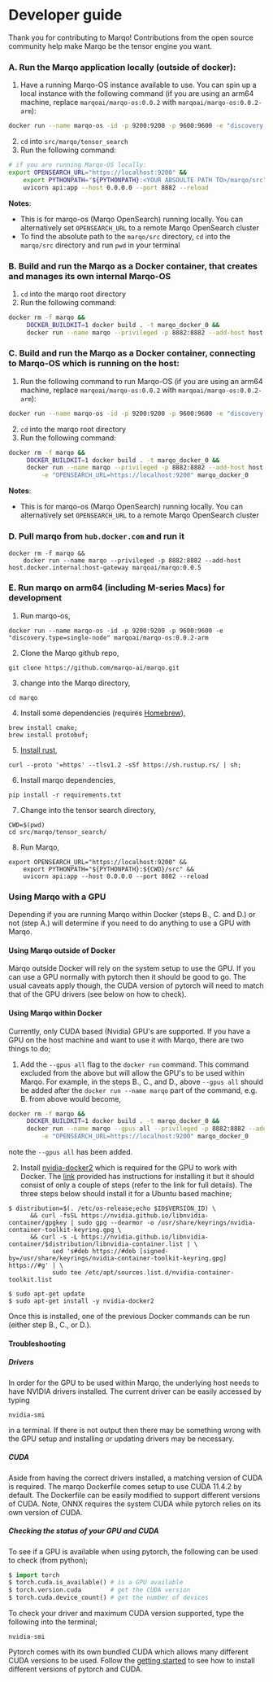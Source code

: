 # Developer guide
Thank you for contributing to Marqo! Contributions from the open source community help make Marqo be the tensor engine
you want. 

### A. Run the Marqo application locally (outside of docker):

1. Have a running Marqo-OS instance available to use. You can spin up a local instance with the following command
(if you are using an arm64 machine, replace `marqoai/marqo-os:0.0.2` with `marqoai/marqo-os:0.0.2-arm`):
```bash
docker run --name marqo-os -id -p 9200:9200 -p 9600:9600 -e "discovery.type=single-node" marqoai/marqo-os:0.0.2
```

2. `cd` into `src/marqo/tensor_search`
3. Run the following command:
```bash
# if you are running Marqo-OS locally: 
export OPENSEARCH_URL="https://localhost:9200" && 
    export PYTHONPATH="${PYTHONPATH}:<YOUR ABSOULTE PATH TO>/marqo/src" &&
    uvicorn api:app --host 0.0.0.0 --port 8882 --reload
```
__Notes__:

- This is for marqo-os (Marqo OpenSearch) running locally. You can alternatively set
`OPENSEARCH_URL` to  a remote Marqo OpenSearch cluster 
- To find the absolute path to the `marqo/src` directory, `cd` into the `marqo/src` directory and run `pwd` in your terminal


### B. Build and run the Marqo as a Docker container, that creates and manages its own internal Marqo-OS 
1. `cd` into the marqo root directory
2. Run the following command:
```bash
docker rm -f marqo &&
     DOCKER_BUILDKIT=1 docker build . -t marqo_docker_0 && 
     docker run --name marqo --privileged -p 8882:8882 --add-host host.docker.internal:host-gateway marqo_docker_0
```

### C. Build and run the Marqo as a Docker container, connecting to Marqo-OS which is running on the host:
1. Run the following command to run Marqo-OS (if you are using an arm64 machine, replace `marqoai/marqo-os:0.0.2` with `marqoai/marqo-os:0.0.2-arm`):
```bash
docker run --name marqo-os -id -p 9200:9200 -p 9600:9600 -e "discovery.type=single-node" marqoai/marqo-os:0.0.2
```

2. `cd` into the marqo root directory
3. Run the following command:
```bash
docker rm -f marqo &&
     DOCKER_BUILDKIT=1 docker build . -t marqo_docker_0 && 
     docker run --name marqo --privileged -p 8882:8882 --add-host host.docker.internal:host-gateway \
         -e "OPENSEARCH_URL=https://localhost:9200" marqo_docker_0
```

__Notes__:

- This is for marqo-os (Marqo OpenSearch) running locally. You can alternatively set
`OPENSEARCH_URL` to  a remote Marqo OpenSearch cluster 
### D. Pull marqo from `hub.docker.com` and run it
```
docker rm -f marqo &&
    docker run --name marqo --privileged -p 8882:8882 --add-host host.docker.internal:host-gateway marqoai/marqo:0.0.5
```

### E. Run marqo on arm64 (including M-series Macs) for development

1. Run marqo-os,
```
docker run --name marqo-os -id -p 9200:9200 -p 9600:9600 -e "discovery.type=single-node" marqoai/marqo-os:0.0.2-arm 
```

2. Clone the Marqo github repo,
```
git clone https://github.com/marqo-ai/marqo.git
```

3. change into the Marqo directory,
```
cd marqo
```

4. Install some dependencies (requires [Homebrew](https://brew.sh/)),
```
brew install cmake;
brew install protobuf;
```

5. [Install rust](https://www.rust-lang.org/tools/install),
```
curl --proto '=https' --tlsv1.2 -sSf https://sh.rustup.rs/ | sh;
```

6. Install marqo dependencies,
```
pip install -r requirements.txt
```

7. Change into the tensor search directory,
```
CWD=$(pwd)
cd src/marqo/tensor_search/
```
8. Run Marqo,
```
export OPENSEARCH_URL="https://localhost:9200" && 
    export PYTHONPATH="${PYTHONPATH}:${CWD}/src" &&
    uvicorn api:app --host 0.0.0.0 --port 8882 --reload
```

### Using Marqo with a GPU
Depending if you are running Marqo within Docker (steps B., C. and D.) or not (step A.) will determine if you need to do anything to use a GPU with Marqo.

#### Using Marqo outside of Docker
Marqo outside Docker will rely on the system setup to use the GPU. If you can use a GPU normally with pytorch then it should be good to go. The usual caveats apply though, the CUDA version of pytorch will need to match that of the GPU drivers (see below on how to check).

#### Using Marqo within Docker
Currently, only CUDA based (Nvidia) GPU's are supported. If you have a GPU on the host machine and want to use it with Marqo, there are two things to do; 
1. Add the `--gpus all` flag to the `docker run` command. This command excluded from the above but will allow the GPU's to be used within Marqo. For example, in the steps B., C., and D., above `--gpus all` should be added after the 
`docker run --name marqo` part of the command, e.g. B. from above would become,
```bash
docker rm -f marqo &&
     DOCKER_BUILDKIT=1 docker build . -t marqo_docker_0 && 
     docker run --name marqo --gpus all --privileged -p 8882:8882 --add-host host.docker.internal:host-gateway \
         -e "OPENSEARCH_URL=https://localhost:9200" marqo_docker_0
```
note the `--gpus all` has been added.

2. Install [nvidia-docker2](https://docs.nvidia.com/datacenter/cloud-native/container-toolkit/install-guide.html) which is required for the GPU to work with Docker. The [link](https://docs.nvidia.com/datacenter/cloud-native/container-toolkit/install-guide.html) provided has instructions for installing it but it should consist of only a couple of steps (refer to the link for full details). The three steps below should install it for a Ubuntu based machine;  
```
$ distribution=$(. /etc/os-release;echo $ID$VERSION_ID) \
      && curl -fsSL https://nvidia.github.io/libnvidia-container/gpgkey | sudo gpg --dearmor -o /usr/share/keyrings/nvidia-container-toolkit-keyring.gpg \
      && curl -s -L https://nvidia.github.io/libnvidia-container/$distribution/libnvidia-container.list | \
            sed 's#deb https://#deb [signed-by=/usr/share/keyrings/nvidia-container-toolkit-keyring.gpg] https://#g' | \
            sudo tee /etc/apt/sources.list.d/nvidia-container-toolkit.list

$ sudo apt-get update
$ sudo apt-get install -y nvidia-docker2
```
Once this is installed, one of the previous Docker commands can be run (either step B., C., or D.).

#### Troubleshooting
##### Drivers
In order for the GPU to be used within Marqo, the underlying host needs to have NVIDIA drivers installed. The current driver can be easily accessed by typing 

```
nvidia-smi
```

in a terminal. If there is not output then there may be something wrong with the GPU setup and installing or updating drivers may be necessary.  

##### CUDA 
Aside from having the correct drivers installed, a matching version of CUDA is required. The marqo Dockerfile comes setup to use CUDA 11.4.2 by default. The Dockerfile can be easily modified to support different versions of CUDA. Note, ONNX requires the system CUDA while pytorch relies on its own version of CUDA. 

##### Checking the status of your GPU and CUDA
To see if a GPU is available when using pytorch, the following can be used to check (from python);
```python
$ import torch
$ torch.cuda.is_available() # is a GPU available
$ torch.version.cuda        # get the CUDA version
$ torch.cuda.device_count() # get the number of devices
```
To check your driver and maximum CUDA version supported, type the following into the terminal;
```
nvidia-smi
```
Pytorch comes with its own bundled CUDA which allows many different CUDA versions to be used. Follow the [getting started](https://pytorch.org/get-started/locally/) to see how to install different versions of pytorch and CUDA.
